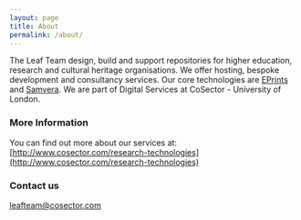 ```yaml
---
layout: page
title: About
permalink: /about/
---
```


The Leaf Team design, build and support repositories for higher education, research and cultural heritage organisations. We offer hosting, bespoke development and consultancy services. Our core technologies are [EPrints](https://github.com/eprintsug) and [Samvera](http://samvera.org/). We are part of Digital Services at CoSector - University of London.

### More Information

You can find out more about our services at: [http://www.cosector.com/research-technologies](http://www.cosector.com/research-technologies)

### Contact us

[leafteam@cosector.com](mailto:leafteam@cosector.com)
